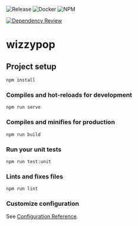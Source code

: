 ![Release](https://badgen.net/github/release/AdrianBateman/VuePopperGame) ![Docker](https://badgen.net/badge/icon/docker?icon=docker&label) ![NPM](https://badgen.net/npm/v/express)

[![Dependency Review](https://github.com/AdrianBateman/VuePopperGame/actions/workflows/dependency-review.yml/badge.svg)](https://github.com/AdrianBateman/VuePopperGame/actions/workflows/dependency-review.yml)
# wizzypop

## Project setup
```
npm install
```

### Compiles and hot-reloads for development
```
npm run serve
```

### Compiles and minifies for production
```
npm run build
```

### Run your unit tests
```
npm run test:unit
```

### Lints and fixes files
```
npm run lint
```

### Customize configuration
See [Configuration Reference](https://cli.vuejs.org/config/).
